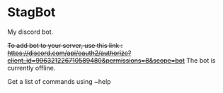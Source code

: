 # StagBot
My discord bot.

~~To add bot to your server, use this link : https://discord.com/api/oauth2/authorize?client_id=996321226710589480&permissions=8&scope=bot~~
The bot is currently offline.

Get a list of commands using ~help
